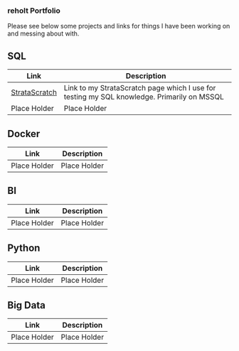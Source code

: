 ### reholt Portfolio

Please see below some projects and links for things I have been working on and messing about with.


## SQL

| Link | Description |
| ---- | ----------- |
| [StrataScratch](https://platform.stratascratch.com/user/redholt) | Link to my StrataScratch page which I use for testing my SQL knowledge. Primarily on MSSQL |
| Place Holder | Place Holder |


## Docker

| Link | Description |
| ---- | ----------- |
| Place Holder | Place Holder |


## BI

| Link | Description |
| ---- | ----------- |
| Place Holder | Place Holder |



## Python

| Link | Description |
| ---- | ----------- |
| Place Holder | Place Holder |



## Big Data

| Link | Description |
| ---- | ----------- |
| Place Holder | Place Holder |
